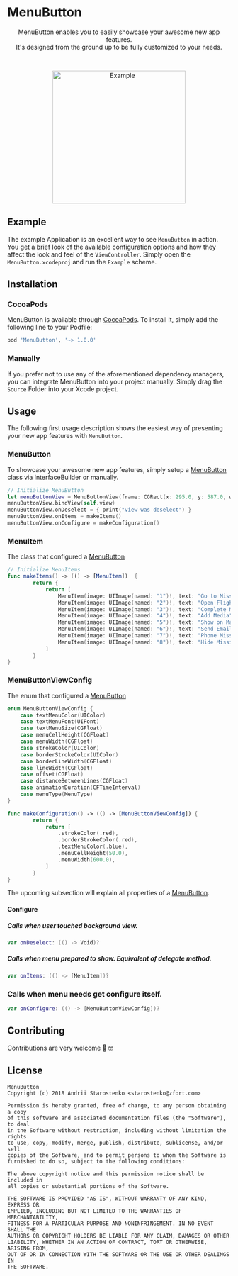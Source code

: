# MenuButton

<p align="center">
   MenuButton enables you to easily showcase your awesome new app features. <br/> It's designed from the ground up to be fully customized to your needs.
</p>

<br/>

<p align="center">
   <img width="300" src="https://user-images.githubusercontent.com/6384315/40904078-5274ecea-67e2-11e8-9943-35607aa8ab38.gif" alt="Example">
</p>

## Example

The example Application is an excellent way to see `MenuButton` in action. You get a brief look of the available configuration options and how they affect the look and feel of the `ViewController`. Simply open the `MenuButton.xcodeproj` and run the `Example` scheme.

## Installation

### CocoaPods

MenuButton is available through [CocoaPods](http://cocoapods.org). To install
it, simply add the following line to your Podfile:

```bash
pod 'MenuButton', '~> 1.0.0'
```

### Manually

If you prefer not to use any of the aforementioned dependency managers, you can integrate MenuButton into your project manually. Simply drag the `Source` Folder into your Xcode project.

## Usage
The following first usage description shows the easiest way of presenting your new app features with `MenuButton`.

### MenuButton
To showcase your awesome new app features, simply setup a [MenuButton](https://github.com/zfort/menubutton/blob/master/MenuButton/Source/Public/MenuButtonView/MenuButtonView.swift) class via InterfaceBuilder or manually.

```swift
// Initialize MenuButton
let menuButtonView = MenuButtonView(frame: CGRect(x: 295.0, y: 587.0, width: 60.0, height: 60.0)
menuButtonView.bindView(self.view)
menuButtonView.onDeselect = { print("view was deselect") }
menuButtonView.onItems = makeItems()
menuButtonView.onConfigure = makeConfiguration()
```

### MenuItem
The class that configured a [MenuButton](https://github.com/zfort/menubutton/blob/master/MenuButton/Source/Public/MenuButtonView/MenuButtonView.swift)
```swift
// Initialize MenuItems
func makeItems() -> (() -> [MenuItem])  {
        return {
            return [
                MenuItem(image: UIImage(named: "1")!, text: "Go to Mission Chat", action: { print("Clicked at: Go to Mission Chat") }),
                MenuItem(image: UIImage(named: "2")!, text: "Open Flight Plan", action: { print("Clicked at: Open Flight Plan") }),
                MenuItem(image: UIImage(named: "3")!, text: "Complete Mission", action: { print("Clicked at: Complete Mission") }),
                MenuItem(image: UIImage(named: "4")!, text: "Add Media", action: { print("Clicked at: Add Media") }),
                MenuItem(image: UIImage(named: "5")!, text: "Show on Map", action: { print("Clicked at: Show on Map") }),
                MenuItem(image: UIImage(named: "6")!, text: "Send Email to Mission Creator", action: { print("Clicked at: Send Email to Mission Creator") }),
                MenuItem(image: UIImage(named: "7")!, text: "Phone Mission Creator", action: { print("Clicked at: Phone Mission Creator") }),
                MenuItem(image: UIImage(named: "8")!, text: "Hide Mission from Mission List", action: { print("Clicked at: Hide Mission from Mission List") })
            ]
        }
}
```

### MenuButtonViewConfig
The enum that configured a [MenuButton](https://github.com/zfort/menubutton/blob/master/MenuButton/Source/Public/MenuButtonViewConfig/MenuButtonViewConfig.swift)
```swift
enum MenuButtonViewConfig {
    case textMenuColor(UIColor)
    case textMenuFont(UIFont)
    case textMenuSize(CGFloat)
    case menuCellHeight(CGFloat)
    case menuWidth(CGFloat)
    case strokeColor(UIColor)
    case borderStrokeColor(UIColor)
    case borderLineWidth(CGFloat)
    case lineWidth(CGFloat)
    case offset(CGFloat)
    case distanceBetweenLines(CGFloat)
    case animationDuration(CFTimeInterval)
    case menuType(MenuType)
}
```
```swift
func makeConfiguration() -> (() -> [MenuButtonViewConfig]) {
        return {
            return [
                .strokeColor(.red),
                .borderStrokeColor(.red),
                .textMenuColor(.blue),
                .menuCellHeight(50.0),
                .menuWidth(600.0),
            ]
        }
}
```

The upcoming subsection will explain all properties of a [MenuButton](https://github.com/zfort/menubutton/blob/master/MenuButton/Source/Public/MenuButtonView/MenuButtonView.swift).

#### Configure
##### Calls when user touched background view.
```swift
var onDeselect: (() -> Void)?
```
##### Calls when menu prepared to show. Equivalent of delegate method.
```swift
var onItems: (() -> [MenuItem])?
```
### Calls when menu needs get configure itself.
```swift
var onConfigure: (() -> [MenuButtonViewConfig])?
```

## Contributing
Contributions are very welcome 🙌 🤓

## License

```
MenuButton
Copyright (c) 2018 Andrii Starostenko <starostenko@zfort.com>

Permission is hereby granted, free of charge, to any person obtaining a copy
of this software and associated documentation files (the "Software"), to deal
in the Software without restriction, including without limitation the rights
to use, copy, modify, merge, publish, distribute, sublicense, and/or sell
copies of the Software, and to permit persons to whom the Software is
furnished to do so, subject to the following conditions:

The above copyright notice and this permission notice shall be included in
all copies or substantial portions of the Software.

THE SOFTWARE IS PROVIDED "AS IS", WITHOUT WARRANTY OF ANY KIND, EXPRESS OR
IMPLIED, INCLUDING BUT NOT LIMITED TO THE WARRANTIES OF MERCHANTABILITY,
FITNESS FOR A PARTICULAR PURPOSE AND NONINFRINGEMENT. IN NO EVENT SHALL THE
AUTHORS OR COPYRIGHT HOLDERS BE LIABLE FOR ANY CLAIM, DAMAGES OR OTHER
LIABILITY, WHETHER IN AN ACTION OF CONTRACT, TORT OR OTHERWISE, ARISING FROM,
OUT OF OR IN CONNECTION WITH THE SOFTWARE OR THE USE OR OTHER DEALINGS IN
THE SOFTWARE.
```
